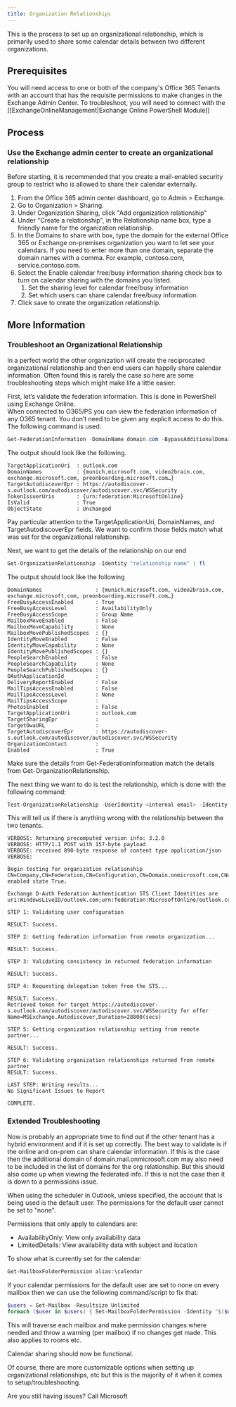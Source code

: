 ```yaml
---
title: Organization Relationships
---
```

This is the process to set up an organizational relationship, which is primarily used to share some calendar details between two different organizations.

## Prerequisites

You will need access to one or both of the company's Office 365 Tenants with an account that has the requisite permissions to make changes in the Exchange Admin Center. To troubleshoot, you will need to connect with the [[ExchangeOnlineManagement|Exchange Online PowerShell Module]]

## Process

### Use the Exchange admin center to create an organizational relationship

Before starting, it is recommended that you create a mail-enabled security group to restrict who is allowed to share their calendar externally.

1. From the Office 365 admin center dashboard, go to Admin > Exchange.
2. Go to Organization > Sharing.
3. Under Organization Sharing, click "Add organization relationship"
4. Under "Create a relationship", in the Relationship name box, type a friendly name for the organization relationship.
5. In the Domains to share with box, type the domain for the external Office 365 or Exchange on-premises organization you want to let see your calendars. If you need to enter more than one domain, separate the domain names with a comma. For example, contoso.com, service.contoso.com.
6. Select the Enable calendar free/busy information sharing check box to turn on calendar sharing with the domains you listed.
   1. Set the sharing level for calendar free/busy information
   2. Set which users can share calendar free/busy information.
7. Click save to create the organization relationship.

## More Information

### Troubleshoot an Organizational Relationship

In a perfect world the other organization will create the reciprocated organizational relationship and then end users can happily share calendar information.  Often found this is rarely the case so here are some troubleshooting steps which might make life a little easier:

First, let’s validate the federation information. This is done in PowerShell using Exchange Online.  
When connected to O365/PS you can view the federation information of any O365 tenant.  You don’t need to be given any explicit access to do this.  The following command is used:

```PowerShell
Get-FederationInformation -DomainName domain.com -BypassAdditionalDomainValidation
```

The output should look like the following.

```text
TargetApplicationUri  : outlook.com
DomainNames           : {munich.microsoft.com, video2brain.com, exchange.microsoft.com, preonboarding.microsoft.com…}
TargetAutodiscoverEpr : https://autodiscover-s.outlook.com/autodiscover/autodiscover.svc/WSSecurity
TokenIssuerUris       : {urn:federation:MicrosoftOnline}
IsValid               : True
ObjectState           : Unchanged
```

Pay particular attention to the TargetApplicationUri, DomainNames, and TargetAutodiscoverEpr fields. We want to confirm those fields match what was set for the organizational relationship.

Next, we want to get the details of the relationship on our end

```PowerShell
Get-OrganizationRelationship -Identity "relationship name" | fl
```

The output should look like the following

```text
DomainNames                 : {munich.microsoft.com, video2brain.com, exchange.microsoft.com, preonboarding.microsoft.com…}
FreeBusyAccessEnabled       : True
FreeBusyAccessLevel         : AvailabilityOnly
FreeBusyAccessScope         : Group Name
MailboxMoveEnabled          : False
MailboxMoveCapability       : None
MailboxMovePublishedScopes  : {}
IdentityMoveEnabled         : False
IdentityMoveCapability      : None
IdentityMovePublishedScopes : {}
PeopleSearchEnabled         : False
PeopleSearchCapability      : None
PeopleSearchPublishedScopes : {}
OAuthApplicationId          :
DeliveryReportEnabled       : False
MailTipsAccessEnabled       : False
MailTipsAccessLevel         : None
MailTipsAccessScope         :
PhotosEnabled               : False
TargetApplicationUri        : outlook.com
TargetSharingEpr            :
TargetOwaURL                :
TargetAutodiscoverEpr       : https://autodiscover-s.outlook.com/autodiscover/autodiscover.svc/WSSecurity
OrganizationContact         :
Enabled                     : True
```

Make sure the details from Get-FederationInformation match the details from Get-OrganizationRelationship.

The next thing we want to do is test the relationship, which is done with the following command:

```PowerShell
Test-OrganizationRelationship -UserIdentity <internal email> -Identity <org relationship name> -verbose
```

This will tell us if there is anything wrong with the relationship between the two tenants.

```text
VERBOSE: Returning precomputed version info: 3.2.0
VERBOSE: HTTP/1.1 POST with 157-byte payload
VERBOSE: received 890-byte response of content type application/json
VERBOSE:

Begin testing for organization relationship CN=Company,CN=Federation,CN=Configuration,CN=Domain.onmicrosoft.com,CN=ConfigurationUnits,DC=NAMPR12A345,DC=PROD,DC=OUTLOOK,DC=COM, enabled state True.

Exchange D-Auth Federation Authentication STS Client Identities are uri:WindowsLiveID/outlook.com;urn:federation:MicrosoftOnline/outlook.com;

STEP 1: Validating user configuration

RESULT: Success.

STEP 2: Getting federation information from remote organization...

RESULT: Success.

STEP 3: Validating consistency in returned federation information

RESULT: Success.

STEP 4: Requesting delegation token from the STS...

RESULT: Success.
Retrieved token for target https://autodiscover-s.outlook.com/autodiscover/autodiscover.svc/WSSecurity for offer Name=MSExchange.Autodiscover,Duration=28800(secs)

STEP 5: Getting organization relationship setting from remote partner...

RESULT: Success.

STEP 6: Validating organization relationships returned from remote partner
RESULT: Success.

LAST STEP: Writing results...
No Significant Issues to Report

COMPLETE.
```

### Extended Troubleshooting

Now is probably an appropriate time to find out if the other tenant has a hybrid environment and if it is set up correctly. The best way to validate is if the online and on-prem can share calendar information.  If this is the case then the additional domain of domain.mail.onmicrosoft.com may also need to be included in the list of domains for the org relationship.  But this should also come up when viewing the federated info.
If this is not the case then it is down to a permissions issue.

When using the scheduler in Outlook, unless specified, the account that is being used is the default user.  The permissions for the default user cannot be set to "none".

Permissions that only apply to calendars are:

- AvailabilityOnly: View only availability data
- LimitedDetails: View availability data with subject and location

To show what is currently set for the calendar:

```PowerShell
Get-MailboxFolderPermission alias:\calendar
```

If your calendar permissions for the default user are set to none on every mailbox then we can use the following command/script to fix that:

```PowerShell
$users = Get-Mailbox -Resultsize Unlimited
foreach ($user in $users) { Set-MailboxFolderPermission -Identity "$($user.alias):\calendar" -User Default -AccessRights AvailabilityOnly }
```

This will traverse each mailbox and make permission changes where needed and throw a warning (per mailbox) if no changes get made.  This also applies to rooms etc.

Calendar sharing should now be functional.

Of course, there are more customizable options when setting up organizational relationships, etc but this is the majority of it when it comes to setup/troubleshooting.

Are you still having issues? Call Microsoft
